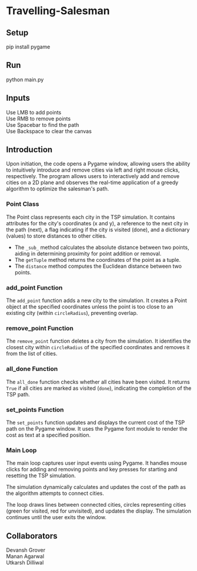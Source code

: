 # Travelling-Salesman

## Setup
pip install pygame

## Run
python main.py

## Inputs
Use LMB to add points\
Use RMB to remove points\
Use Spacebar to find the path\
Use Backspace to clear the canvas

## Introduction

Upon initiation, the code opens a Pygame window, allowing users the ability to intuitively introduce and remove cities via left and right mouse clicks, respectively. 
The program allows users to interactively add and remove cities on a 2D plane and observes the real-time application of a greedy algorithm to optimize the salesman's path.


### Point Class

The Point class represents each city in the TSP simulation. It contains attributes for the city's coordinates (x and y), a reference to the next city in the path (next), a flag indicating if the city is visited (done), and a dictionary (values) to store distances to other cities.

- The `_sub_` method calculates the absolute distance between two points, aiding in determining proximity for point addition or removal.
- The `getTuple` method returns the coordinates of the point as a tuple.
- The `distance` method computes the Euclidean distance between two points.

### add_point Function

The `add_point` function adds a new city to the simulation. It creates a Point object at the specified coordinates unless the point is too close to an existing city (within `circleRadius`), preventing overlap.

### remove_point Function

The `remove_point` function deletes a city from the simulation. It identifies the closest city within `circleRadius` of the specified coordinates and removes it from the list of cities.

### all_done Function

The `all_done` function checks whether all cities have been visited. It returns `True` if all cities are marked as visited (`done`), indicating the completion of the TSP path.

### set_points Function

The `set_points` function updates and displays the current cost of the TSP path on the Pygame window. It uses the Pygame font module to render the cost as text at a specified position.

### Main Loop

The main loop captures user input events using Pygame. It handles mouse clicks for adding and removing points and key presses for starting and resetting the TSP simulation.

The simulation dynamically calculates and updates the cost of the path as the algorithm attempts to connect cities.

The loop draws lines between connected cities, circles representing cities (green for visited, red for unvisited), and updates the display. The simulation continues until the user exits the window.

## Collaborators
Devansh Grover  
Manan Agarwal  
Utkarsh Dilliwal  

